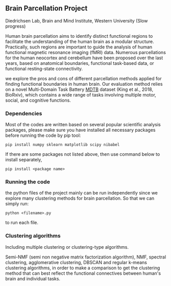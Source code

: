 ## Brain Parcellation Project

Diedrichsen Lab, Brain and Mind Institute, Western University (Slow progress)

Human brain parcellation aims to identify distinct functional regions to facilitate the understanding of the human brain as a modular structure. Practically, such regions are important to guide the analysis of human functional magnetic resonance imaging (fMRI) data. Numerous parcellations for the human neocortex and cerebellum have been proposed over the last years, based on anatomical boundaries, functional task-based data, or functional resting-state connectivity. 

we explore the pros and cons of different parcellation methods applied for finding functional boundaries in human brain. Our evaluation method relies on a novel Multi-Domain Task Battery [MDTB](http://www.diedrichsenlab.org/imaging/mdtb.htm) dataset (King et al., 2018, BioRxiv), which contains a wide range of tasks involving multiple motor, social, and cognitive functions.

### Dependencies

Most of the codes are written based on several popular scientific analysis packages, please make sure you have installed all necessary packages before running the code by pip tool:

    pip install numpy sklearn matplotlib scipy nibabel

If there are some packages not listed above, then use command below to install separately,

    pip install <package name>
    

### Running the code

the python files of the project mainly can be run independently since we explore many clustering methods for brain parcellation. So that we can simply run:

	python <filename>.py

to run each file.

### Clustering algorithms

Including multiple clustering or clustering-type algorithms.

Semi-NMF (semi non negative matrix factorization algorithm), NMF, spectral clustering, agglomerative clustering, DBSCAN
and regular k-means clustering algorithms, in order to make a comparison to get the clustering method that can best reflect the functional connectives between human's brain and individual tasks. 
